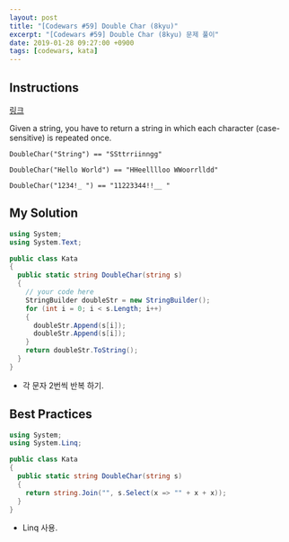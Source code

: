 ```yaml
---
layout: post
title: "[Codewars #59] Double Char (8kyu)"
excerpt: "[Codewars #59] Double Char (8kyu) 문제 풀이"
date: 2019-01-28 09:27:00 +0900
tags: [codewars, kata]
---
```


## Instructions

[링크](https://www.codewars.com/kata/56b1f01c247c01db92000076/train/csharp)

Given a string, you have to return a string in which each character (case-sensitive) is repeated once.

```
DoubleChar("String") == "SSttrriinngg"

DoubleChar("Hello World") == "HHeelllloo WWoorrlldd"

DoubleChar("1234!_ ") == "11223344!!__ "
```

## My Solution

```csharp
using System;
using System.Text;

public class Kata
{
  public static string DoubleChar(string s)
  {
    // your code here
    StringBuilder doubleStr = new StringBuilder();
    for (int i = 0; i < s.Length; i++)
    {
      doubleStr.Append(s[i]);
      doubleStr.Append(s[i]);
    }
    return doubleStr.ToString();
  }
}
```

- 각 문자 2번씩 반복 하기.

## Best Practices

```csharp
using System;
using System.Linq;

public class Kata
{
  public static string DoubleChar(string s)
  {
    return string.Join("", s.Select(x => "" + x + x));
  }
}
```

- Linq 사용.